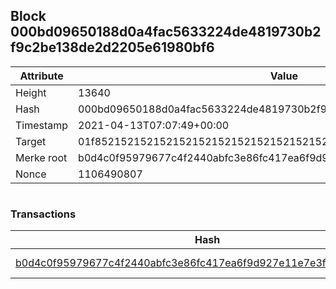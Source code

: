 ## Block 000bd09650188d0a4fac5633224de4819730b2f9c2be138de2d2205e61980bf6

Attribute | Value
--- | ---
Height | 13640
Hash | 000bd09650188d0a4fac5633224de4819730b2f9c2be138de2d2205e61980bf6
Timestamp | 2021-04-13T07:07:49+00:00
Target | 01f8521521521521521521521521521521521521521521521521521521521521
Merke root | b0d4c0f95979677c4f2440abfc3e86fc417ea6f9d927e11e7e3f37d4ee5444f4
Nonce | 1106490807

```

```

### Transactions

Hash | Amount
--- | ---
[b0d4c0f95979677c4f2440abfc3e86fc417ea6f9d927e11e7e3f37d4ee5444f4](b0d4c0f95979677c4f2440abfc3e86fc417ea6f9d927e11e7e3f37d4ee5444f4.md) | 10.00000000 SKEPTI 
